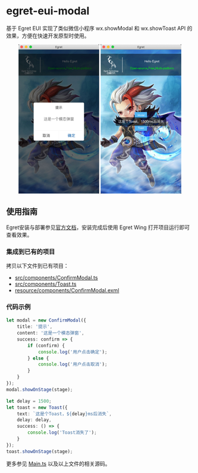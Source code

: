 # egret-eui-modal

基于 Egret EUI 实现了类似微信小程序 wx.showModal 和 wx.showToast API 的效果，方便在快速开发原型时使用。

<div align="center">
	<img src="https://raw.githubusercontent.com/idealx/egret-eui-modal/master/src/images/modal.jpg" height="400px" > <img src="https://raw.githubusercontent.com/idealx/egret-eui-modal/master/src/images/toast.jpg" height="400px" >
</div>

## 使用指南

Egret安装与部署参见[官方文档](http://developer.egret.com/cn/github/egret-docs/Engine2D/projectConfig/installation/index.html)，安装完成后使用 Egret Wing 打开项目运行即可查看效果。

### 集成到已有的项目

拷贝以下文件到已有项目：
* [src/components/ConfirmModal.ts](https://github.com/idealx/egret-eui-modal/blob/master/src/components/ConfirmModal.ts)
* [src/components/Toast.ts](https://github.com/idealx/egret-eui-modal/blob/master/src/components/Toast.ts)
* [resource/components/ConfirmModal.exml](https://github.com/idealx/egret-eui-modal/blob/master/resource/components/ConfirmModal.exml)

### 代码示例

```typescript
let modal = new ConfirmModal({
    title: '提示',
    content: '这是一个模态弹窗',
    success: confirm => {
        if (confirm) {
            console.log('用户点击确定');
        } else {
            console.log('用户点击取消');
        }
    }
});
modal.showOnStage(stage);
```

```typescript
let delay = 1500;
let toast = new Toast({
    text: `这是个Toast，${delay}ms后消失`,
    delay: delay,
    success: () => {
        console.log('Toast消失了');
    }
});
toast.showOnStage(stage);
```

更多参见 [Main.ts](https://github.com/idealx/egret-eui-modal/blob/master/src/Main.ts) 以及以上文件的相关源码。